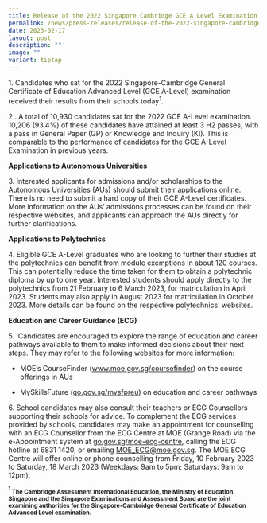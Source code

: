 ```yaml
---
title: Release of the 2022 Singapore Cambridge GCE A Level Examination Results
permalink: /news/press-releases/release-of-the-2022-singapore-cambridge-gce-a-level-examination-results/
date: 2023-02-17
layout: post
description: ""
image: ""
variant: tiptap
---
```

<p>1. Candidates who sat for the 2022 Singapore-Cambridge General Certificate
of Education Advanced Level (GCE A-Level) examination received their results
from their schools today<sup>1</sup>.</p>
<p>2 . A total of 10,930 candidates sat for the 2022 GCE A-Level examination.
10,206 (93.4%) of these candidates have attained at least 3 H2 passes,
with a pass in General Paper (GP) or Knowledge and Inquiry (KI). This is
comparable to the performance of candidates for the GCE A-Level Examination
in previous years.</p>
<p><strong>Applications to Autonomous Universities</strong>
</p>
<p>3. Interested applicants for admissions and/or scholarships to the Autonomous
Universities (AUs) should submit their applications online. There is no
need to submit a hard copy of their GCE A-Level certificates. More information
on the AUs’ admissions processes can be found on their respective websites,
and applicants can approach the AUs directly for further clarifications.</p>
<p><strong>Applications to Polytechnics</strong>
</p>
<p>4.&nbsp;Eligible GCE A-Level graduates who are looking to further their
studies at the polytechnics can benefit from module exemptions in about
120 courses. This can potentially reduce the time taken for them to obtain
a polytechnic diploma by up to one year. Interested students should apply
directly to the polytechnics from 21 February to 6 March 2023, for matriculation
in April 2023. Students may also apply in August 2023 for matriculation
in October 2023. More details can be found on the respective polytechnics’
websites.</p>
<p><strong>Education and Career Guidance (ECG)</strong>
</p>
<p>5.&nbsp; Candidates are encouraged to explore the range of education and
career pathways available to them to make informed decisions about their
next steps. They may refer to the following websites for more information:</p>
<ul data-tight="true" class="tight">
<li>
<p>MOE’s CourseFinder (<a href="http://www.moe.gov.sg/coursefinder" rel="noopener noreferrer nofollow" target="_blank"><u>www.moe.gov.sg/coursefinder</u></a>)
on the course offerings in AUs</p>
</li>
<li>
<p>MySkillsFuture (<a href="https://go.gov.sg/mysfpreu" rel="noopener noreferrer nofollow" target="_blank"><u>go.gov.sg/mysfpreu</u></a>) on education
and career pathways</p>
</li>
</ul>
<p>6.&nbsp;School candidates may also consult their teachers or ECG Counsellors
supporting their schools for advice. To complement the ECG services provided
by schools, candidates may make an appointment for counselling with an
ECG Counsellor from the ECG Centre at MOE (Grange Road) via the e-Appointment
system at <a href="https://go.gov.sg/moe-ecg-centre" rel="noopener noreferrer nofollow" target="_blank"><u>go.gov.sg/moe-ecg-centre</u></a>,
calling the ECG hotline at 6831 1420, or emailing <a href="MOE_ECG@moe.gov.sg" rel="noopener noreferrer nofollow" target="_blank"><u>MOE_ECG@moe.gov.sg</u></a>. The MOE ECG Centre
will offer online or phone counselling from Friday, 10 February 2023 to
Saturday, 18 March 2023 (Weekdays: 9am to 5pm; Saturdays: 9am to 12pm).<strong><sub> </sub></strong>
</p>
<p><strong><sup><sub>1</sub></sup><sub> The Cambridge Assessment International Education, the Ministry of Education, Singapore and the Singapore Examinations and Assessment Board are the joint examining authorities for the Singapore-Cambridge General Certificate of Education Advanced Level examination.</sub></strong>
</p>
